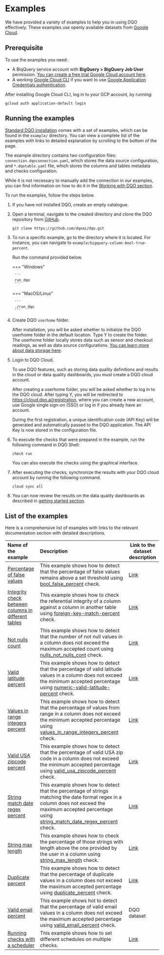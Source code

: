 # Examples

We have provided a variety of examples to help you in using DQO effectively. These examples use openly available 
datasets from [Google Cloud](https://cloud.google.com/datasets).

## Prerequisite

To use the examples you need:

- A BiqQuery service account with **BigQuery > BigQuery Job User** permission. [You can create a free trial Google Cloud account here](https://cloud.google.com/free).
- A working [Google Cloud CLI](https://cloud.google.com/sdk/docs/install) if you want to use [Google Application Credentials authentication](./#using-google-application-credentials-authentication).

After installing Google Cloud CLI, log in to your GCP account, by running:

```
gcloud auth application-default login
```

## Running the examples

[Standard DQO installation](../getting-started/installation/installation.md) comes with a set of examples, which can 
be found in the `example/` directory. You can view a complete list of the examples with links to detailed explanation by
scrolling to the bottom of the page.

The example directory contains two configuration files: `connection.dqoconnection.yaml`, which stores the data source
configuration, and `*.dqotable.yaml` file, which stores the columns and tables metadata and checks configuration.

While it is not necessary to manually add the connection in our examples, you can find information on how to do it in the
[Working with DQO section](../working-with-dqo/adding-data-source-connection/index.md).


To run the examples, follow the steps below. 

1. If you have not installed DQO, create an empty catalogue.


2. Open a terminal, navigate to the created directory and clone the DQO repository from [GitHub](https://github.com/dqoai/dqo).

    ```
    git clone https://github.com/dqoai/dqo.git
    ```

3. To run a specific example, go to the directory where it is located. For instance, you can navigate to 
    `example/bigquery-column-bool-true-percent`.  
    
    Run the command provided below. 

    === "Windows"

        ```
        run_dqo
        ```
    === "MacOS/Linux"

        ```
        ./run_dqo
        ```

4. Create DQO `userhome` folder.

    After installation, you will be asked whether to initialize the DQO userhome folder in the default location. Type Y to create the folder.  
    The userhome folder locally stores data such as sensor and checkout readings, as well as data source configurations. [You can learn more about data storage here](../dqo-concepts/data-storage/data-storage.md).


5. Login to DQO Cloud.

    To use DQO features, such as storing data quality definitions and results in the cloud or data quality dashboards, you
    must create a DQO cloud account.
 
    After creating a userhome folder, you will be asked whether to log in to the DQO cloud. After typing Y, you will be
    redirected to https://cloud.dqo.ai/registration, where you can create a new account, use Google single sign-on (SSO) or log in if you already have an account.
 
    During the first registration, a unique identification code (API Key) will be generated and automatically passed to the DQO application.
    The API Key is now stored in the configuration file.


6. To execute the checks that were prepared in the example, run the following command in DQO Shell:

    ```
    check run
    ```
    You can also execute the checks using the graphical interface.


7. After executing the checks, synchronize the results with your DQO cloud account by running the following command.

    ```
    cloud sync all
    ``` 

8. You can now review the results on the data quality dashboards as described in [getting started section](../getting-started/review-results-on-dashboards/review-results-on-dashboards.md).

## List of the examples

Here is a comprehensive list of examples with links to the relevant documentation section with detailed descriptions.

| **Name of the example**                                                                         | **Description**                                                                                                                                                                                                                                                        | **Link to the dataset description**                                                                              |
|:------------------------------------------------------------------------------------------------|:-----------------------------------------------------------------------------------------------------------------------------------------------------------------------------------------------------------------------------------------------------------------------|------------------------------------------------------------------------------------------------------------------|
| [Percentage of false values](./bool-false-percent.md)                                           | This example shows how to detect that the percentage of false values remains above a set threshold using [bool_false_percent](../checks/column/bool/false-percent.md) check.                                                                                           | [Link](https://console.cloud.google.com/marketplace/product/federal-communications-commission/fcc-political-ads) |
| [Integrity check between columns in different tables](./integrity-foreign-key-match-percent.md) | This example shows how to check the referential integrity of a column against a column in another table using [foreign-key-match-percent](../checks/column/integrity/foreign-key-match-percent.md) check.                                                              | [Link](https://www.census.gov/library/reference/code-lists/ansi.html)                                            |
| [Not nulls count](./nulls-not-nulls-count.md)                                                   | This example shows how to detect that the number of not null values in a column does not exceed the maximum accepted count using [nulls_not_nulls_cont](../checks/column/nulls/not-nulls-count.md) check.                                                              | [Link](https://www.americashealthrankings.org/about/methodology/our-reports)                                     |
| [Valid latitude percent](./numeric-valid-latitude-percent.md)                                   | This example shows how to detect that the percentage of valid latitude values in a column does not exceed the minimum accepted percentage using [numeric-valid-latitude-percent](../checks/column/numeric/valid-latitude-percent.md) check.                            | [Link](https://data.austintexas.gov/Utilities-and-City-Services/Austin-311-Public-Data/xwdj-i9he)                |
| [Values in range integers percent](./numeric-values-in-range-integers-percent.md)               | This example shows how to detect that the percentage of values from range in a column does not exceed the minimum accepted percentage using [values_in_range_integers_percent](../checks/column/numeric/values-in-range-integers-percent.md) check.                    | [Link](https://www.americashealthrankings.org/about/methodology/our-reports)                                     |
| [Valid USA zipcode percent](./pii-valid-usa-zipcode-percent.md)                                 | This example shows how to detect that the percentage of valid USA zip code in a column does not exceed the minimum accepted percentage using [valid_usa_zipcode_percent](../checks/column/pii/valid-usa-zipcode-percent.md) check.                                     | [Link](https://data.austintexas.gov/Utilities-and-City-Services/Austin-311-Public-Data/xwdj-i9he)                |
| [String match date regex percent](./string-match-date-regex-percent.md)                         | This example shows how to detect that the percentage of strings matching the date format regex in a column does not exceed the maximum accepted percentage using [string_match_date_regex_percent](../checks/column/strings/string-match-date-regex-percent.md) check. | [Link](https://www.americashealthrankings.org/about/methodology/our-reports)                                     |
| [String max length](./string-max-length.md )                                                    | This example shows how to check the percentage of those strings with length above the one provided by the user in a column using [string_max_length](../checks/column/strings/string-length-above-max-length-percent.md) check.                                        | [Link](https://www.americashealthrankings.org/about/methodology/our-reports)                                     |
| [Duplicate percent](./uniqueness-duplicate-percent.md)                                          | This example shows how to detect that  the percentage of duplicate values in a column does not exceed the maximum accepted percentage using [duplicate_percent](../checks/column/uniqueness/duplicate-percent.md) check.                                               | [Link](https://data.austintexas.gov/Utilities-and-City-Services/Austin-311-Public-Data/xwdj-i9he)                |
| [Valid email percent](./valid-email-percent.md)                                                 | This example shows hot to detect that  the percentage of valid email values in a column does not exceed the maximum accepted percentage using [valid_email_percent](../checks/column/pii/valid-email-percent.md) check.                                                | DQO dataset                                                                                                      |
| [Running checks with a scheduler](./running-checks-with-a-scheduler.md)                         | This example shows how to set different schedules on multiple checks.                                                                                                                                                                                                  | [Link](https://console.cloud.google.com/marketplace/product/bigquery-public-data/thelook-ecommerce)              |

